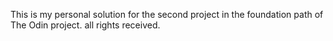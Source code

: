 This is my personal solution for the second project in the foundation path of The Odin project.
all rights received.
